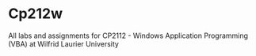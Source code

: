# Cp212w
All labs and assignments for CP2112 - Windows Application Programming (VBA) at Wilfrid Laurier University 
